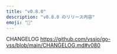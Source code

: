 ```yaml
---
title: "v0.8.0"
description: "v0.8.0 のリリース内容"
emoji: "🍡"
---
```



CHANGELOG https://github.com/vssio/go-vss/blob/main/CHANGELOG.md#v080
